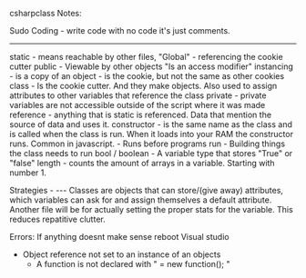 csharpclass
Notes:

Sudo Coding - write code with no code it's just comments.

------------------

static - means reachable by other files, "Global" - referencing the cookie cutter
public - Viewable by other objects "Is an access modifier"
instancing - is a copy of an object - is the cookie, but not the same as other cookies
class - Is the cookie cutter. And they make objects. Also used to assign attributes to other variables that reference the class
private - private variables are not accessible outside of the script where it was made
reference - anything that is static is referenced. Data that mention the source of data and uses it.
constructor - is the same name as the class and is called when the class is run. When it loads into your RAM the constructor runs. Common in javascript.
    - Runs before programs run
    - Building things the class needs to run
bool / boolean - A variable type that stores "True" or "false"
length - counts the amount of arrays in a variable. Starting with number 1. 

Strategies -
--- Classes are objects that can store/(give away) attributes, which variables can ask for and assign themselves a default attribute. Another file will be for actually setting the proper
stats for the variable. This reduces repatitive clutter.


Errors:
If anything doesnt make sense reboot Visual studio

- Object reference not set to an instance of an objects
    * A function is not declared with "  = new function();  "